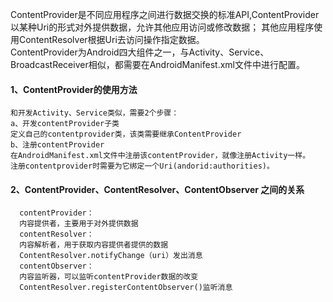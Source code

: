 ContentProvider是不同应用程序之间进行数据交换的标准API,ContentProvider以某种Uri的形式对外提供数据，允许其他应用访问或修改数据；
其他应用程序使用ContentResolver根据Uri去访问操作指定数据。                
ContentProvider为Android四大组件之一，与Activity、Service、BroadcastReceiver相似，都需要在AndroidManifest.xml文件中进行配置。

#### 1、ContentProvider的使用方法
    和开发Activity、Service类似，需要2个步骤：
    a、开发contentProvider子类
    定义自己的contentprovider类，该类需要继承ContentProvider
    b、注册contentProvider
    在AndroidManifest.xml文件中注册该contentProvider，就像注册Activity一样。
    注册contentprovider时需要为它绑定一个Uri(andorid:authorities)。
    
#### 2、ContentProvider、ContentResolver、ContentObserver 之间的关系
      contentProvider：
      内容提供者，主要用于对外提供数据
      contentResolver：
      内容解析者，用于获取内容提供者提供的数据              
      ContentResolver.notifyChange（uri）发出消息
      contentObserver：
      内容监听器，可以监听contentProvider数据的改变
      ContentResolver.registerContentObserver()监听消息
